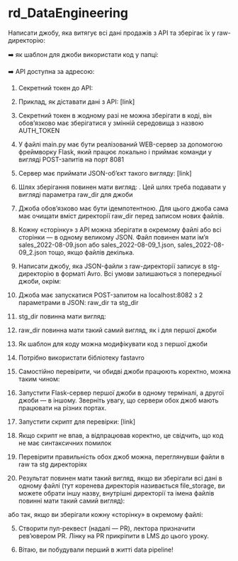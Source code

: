 # rd_DataEngineering

Написати джобу, яка витягує всі дані продажів з API та зберігає їх у raw-директорію:

➡️ як шаблон для джоби використати код у папці:

➡️ API доступна за адресою:

  1. Секретний токен до API:
  2. Приклад, як діставати дані з API: [link]
  3. Секретний токен в жодному разі не можна зберігати в коді, він обовʼязково має зберігатися у змінній середовища з назвою AUTH_TOKEN
  4. У файлі main.py має бути реалізований WEB-сервер за допомогою фреймворку Flask, який працює локально і приймає команди у вигляді POST-запитів на порт 8081
  5. Сервер має приймати JSON-обʼєкт такого вигляду: [link]
  6. Шлях зберігання повинен мати вигляд:
  . Цей шлях треба подавати у вигляді параметра raw_dir для джоби
  7. Джоба обовʼязково має бути ідемпотентною. Для цього джоба сама має очищати вміст директорії raw_dir перед записом нових файлів.
  8. Кожну «сторінку» з API можна зберігати в окремому файлі або всі сторінки — в одному великому JSON. Файл повинен мати імʼя sales_2022-08-09.json або sales_2022-08-09_1.json, sales_2022-08-09_2.json тощо, якщо файлів декілька.

3. Написати джобу, яка JSON-файли з raw-директорії записує в stg-директорію в форматі Avro. Всі умови залишаються з попередньої джоби, окрім:

  1. Джоба має запускатися POST-запитом на localhost:8082 з 2 параметрами в JSON: raw_dir та stg_dir
  2. stg_dir повинна мати вигляд:
  3. raw_dir повинна мати такий самий вигляд, як і для першої джоби
  4. Як шаблон для коду можна модифікувати код з першої джоби
  5. Потрібно використати бібліотеку fastavro

4. Самостійно перевірити, чи обидві джоби працюють коректно, можна таким чином:

  1. Запустити Flask-сервер першої джоби в одному терміналі, а другої джоби — в іншому. Зверніть увагу, що сервери обох джоб мають працювати на різних портах.
  2. Запустити скрипт для перевірки: [link]
  3. Якщо скрипт не впав, а відпрацював коректно, це свідчить, що код не має синтаксичних помилок
  4. Перевірити правильність обох джоб можна, переглянувши файли в raw та stg директоріях
  5. Результат повинен мати такий вигляд, якщо ви зберігали всі дані в одному файлі (тут коренева директорія називається file_storage, ви можете обрати іншу назву, внутрішні директорії та імена файлів повинні мати такий самий вигляд):



або так, якщо ви зберігали кожну «сторінку» в окремому файлі:


5. Створити пул-реквест (надалі — PR), лектора призначити ревʼювером PR. Лінку на PR прикріпити в LMS до цього уроку.

6. Вітаю, ви побудували перший в житті data pipeline!
